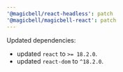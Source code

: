 ```yaml
---
'@magicbell/react-headless': patch
'@magicbell/magicbell-react': patch
---
```


Updated dependencies:

- updated `react` to `>= 18.2.0`.
- updated `react-dom` to `^18.2.0`.
